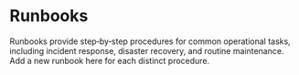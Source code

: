 # Runbooks

Runbooks provide step‑by‑step procedures for common operational tasks,
including incident response, disaster recovery, and routine maintenance.
Add a new runbook here for each distinct procedure.

